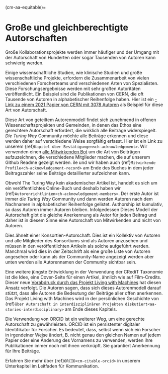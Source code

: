 (cm-aa-equitable)=
# Große und gleichberechtigte Autorschaften

Große Kollaborationsprojekte werden immer häufiger und der Umgang mit der Autorschaft von Hunderten oder sogar Tausenden von Autoren kann schwierig werden.

Einige wissenschaftliche Studien, wie klinische Studien und große wissenschaftliche Projekte, erfordern die Zusammenarbeit von vielen verschiedenen Forscherteams und verschiedenen Arten von Spezialisten. Diese Forschungsergebnisse werden mit sehr großen Autoritäten veröffentlicht. Ein Beispiel sind die Publikationen von CERN, die oft Tausende von Autoren in alphabetischer Reihenfolge haben. Hier ist ein [-Link zu einem 2021 Papier von CERN mit 3078 Autoren](http://cds.cern.ch/record/2753518#) als Beispiel für diese Art von Autorschaft.

Diese Art von geteiltem Autorenmodell findet sich zunehmend in offenen Wissenschaftsprojekten und Gemeinden, in denen das Ethos eine gerechtere Autorschaft erfordert, die wirklich alle Beiträge widerspiegelt. *Die Turing Way* Community möchte alle Beiträge erkennen und diese werden daher auf verschiedene Weise sorgfältig erfasst. Hier ist ein Link zu unserem {ref}`Kapitel über Bestätigungen<ch-acknowledgement>`. Wir verwenden einen [alle Mitwirkenden Bot](https://allcontributors.org/) um die Art von Beiträgen aufzuzeichnen, die verschiedene Mitglieder machen, die auf unserem Github Readme gezeigt werden. ile und wir haben auch {ref}`Mitwirkende Profile<ch-acknowledgement-record>` am Ende des Buches in dem jeder Beitragszahler seine Beiträge detaillierter aufzeichnen kann.

Obwohl The Turing Way kein akademischer Artikel ist, handelt es sich um ein veröffentlichtes Online-Buch und deshalb haben wir {ref}`Autorenrichtlinien<ch-acknowledgement-members>`. Der erste Autor ist immer *die Turing Way* Community und dann werden Autoren nach dem Nachnamen in alphabetischer Reihenfolge gelistet. Authorship ist kumulativ, so dass Autoren immer Autoren bleiben. Infolgedessen Dieses Modell der Autorschaft gibt die gleiche Anerkennung als Autor für jeden Beitrag und daher ist in diesem Sinne eine Autorschaft von Mitwirkenden und nicht von Autoren.

Dies ähnelt einer Konsortien-Autorschaft. Dies ist ein Kollektiv von Autoren und alle Mitglieder des Konsortiums sind als Autoren anzusehen und müssen in den veröffentlichten Artikeln als solche aufgeführt werden. Manchmal wird dies in der Zeitschrift als eine große Liste von Autoren angesehen oder kann als der Community-Name angezeigt werden aber unten werden alle Autorennamen der Community sichtbar sein.

Eine weitere jüngste Entwicklung in der Verwendung der CRediT Taxonomie ist die Idee, eine Cover-Seite für einen Artikel, ähnlich wie auf Film-Credits. Dieser neue [Vorabdruck durch das Projekt Living with Machines](https://livingwithmachines.ac.uk/highlighting-authors-contributions-and-interdisciplinary-collaborations-in-living-with-machines/) hat diesen Ansatz verfolgt. Die Autoren sagen, dass sich dieses Autorenmodell darauf stützt, dass alle Autoren die Bedeutung der Beiträge aller offen anerkennen. Das Projekt Living with Machines wird in der persönlichen Geschichte von {ref}`über Autorschaft in interdisziplinären Projekten diskutiert<aa-stories-interdisciplinary>` am Ende dieses Kapitels.

Die Verwendung von ORCID ist ein weiterer Weg, um eine gerechte Autorschaft zu gewährleisten. ORCID ist ein persistenter digitaler Identifikator für Forscher. Es bedeutet, dass, selbst wenn sich ein Forscher in irgendeiner Weise ändert, B. nicht genau den gleichen Namen auf jedem Papier oder eine Änderung des Vornamens zu verwenden, werden ihre Publikationen immer noch mit ihnen verknüpft. Sie garantiert Anerkennung für Ihre Beiträge.

Erfahren Sie mehr über {ref}`ORCID<cm-citable-orcid>` in unserem Unterkapitel im Leitfaden für Kommunikation. 
